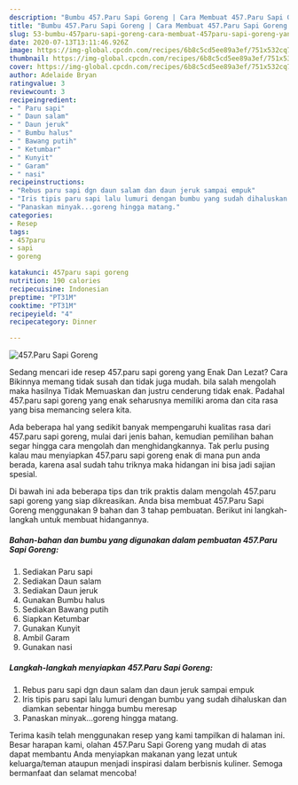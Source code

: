 ```yaml
---
description: "Bumbu 457.Paru Sapi Goreng | Cara Membuat 457.Paru Sapi Goreng Yang Lezat Sekali"
title: "Bumbu 457.Paru Sapi Goreng | Cara Membuat 457.Paru Sapi Goreng Yang Lezat Sekali"
slug: 53-bumbu-457paru-sapi-goreng-cara-membuat-457paru-sapi-goreng-yang-lezat-sekali
date: 2020-07-13T13:11:46.926Z
image: https://img-global.cpcdn.com/recipes/6b8c5cd5ee89a3ef/751x532cq70/457paru-sapi-goreng-foto-resep-utama.jpg
thumbnail: https://img-global.cpcdn.com/recipes/6b8c5cd5ee89a3ef/751x532cq70/457paru-sapi-goreng-foto-resep-utama.jpg
cover: https://img-global.cpcdn.com/recipes/6b8c5cd5ee89a3ef/751x532cq70/457paru-sapi-goreng-foto-resep-utama.jpg
author: Adelaide Bryan
ratingvalue: 3
reviewcount: 3
recipeingredient:
- " Paru sapi"
- " Daun salam"
- " Daun jeruk"
- " Bumbu halus"
- " Bawang putih"
- " Ketumbar"
- " Kunyit"
- " Garam"
- " nasi"
recipeinstructions:
- "Rebus paru sapi dgn daun salam dan daun jeruk sampai empuk"
- "Iris tipis paru sapi lalu lumuri dengan bumbu yang sudah dihaluskan dan diamkan sebentar hingga bumbu meresap"
- "Panaskan minyak...goreng hingga matang."
categories:
- Resep
tags:
- 457paru
- sapi
- goreng

katakunci: 457paru sapi goreng 
nutrition: 190 calories
recipecuisine: Indonesian
preptime: "PT31M"
cooktime: "PT31M"
recipeyield: "4"
recipecategory: Dinner

---
```



![457.Paru Sapi Goreng](https://img-global.cpcdn.com/recipes/6b8c5cd5ee89a3ef/751x532cq70/457paru-sapi-goreng-foto-resep-utama.jpg)

Sedang mencari ide resep 457.paru sapi goreng yang Enak Dan Lezat? Cara Bikinnya memang tidak susah dan tidak juga mudah. bila salah mengolah maka hasilnya Tidak Memuaskan dan justru cenderung tidak enak. Padahal 457.paru sapi goreng yang enak seharusnya memiliki aroma dan cita rasa yang bisa memancing selera kita.



Ada beberapa hal yang sedikit banyak mempengaruhi kualitas rasa dari 457.paru sapi goreng, mulai dari jenis bahan, kemudian pemilihan bahan segar hingga cara mengolah dan menghidangkannya. Tak perlu pusing kalau mau menyiapkan 457.paru sapi goreng enak di mana pun anda berada, karena asal sudah tahu triknya maka hidangan ini bisa jadi sajian spesial.


Di bawah ini ada beberapa tips dan trik praktis dalam mengolah 457.paru sapi goreng yang siap dikreasikan. Anda bisa membuat 457.Paru Sapi Goreng menggunakan 9 bahan dan 3 tahap pembuatan. Berikut ini langkah-langkah untuk membuat hidangannya.

<!--inarticleads1-->

##### Bahan-bahan dan bumbu yang digunakan dalam pembuatan 457.Paru Sapi Goreng:

1. Sediakan  Paru sapi
1. Sediakan  Daun salam
1. Sediakan  Daun jeruk
1. Gunakan  Bumbu halus
1. Sediakan  Bawang putih
1. Siapkan  Ketumbar
1. Gunakan  Kunyit
1. Ambil  Garam
1. Gunakan  nasi




<!--inarticleads2-->

##### Langkah-langkah menyiapkan 457.Paru Sapi Goreng:

1. Rebus paru sapi dgn daun salam dan daun jeruk sampai empuk
1. Iris tipis paru sapi lalu lumuri dengan bumbu yang sudah dihaluskan dan diamkan sebentar hingga bumbu meresap
1. Panaskan minyak...goreng hingga matang.




Terima kasih telah menggunakan resep yang kami tampilkan di halaman ini. Besar harapan kami, olahan 457.Paru Sapi Goreng yang mudah di atas dapat membantu Anda menyiapkan makanan yang lezat untuk keluarga/teman ataupun menjadi inspirasi dalam berbisnis kuliner. Semoga bermanfaat dan selamat mencoba!
